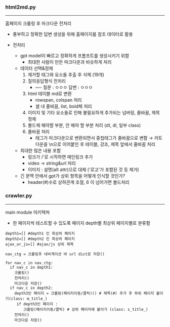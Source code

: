 ### html2md.py
---
홈페이지 크롤링 후 마크다운 전처리 

- 풍부하고 정확한 답변 생성을 위해 홈페이지를 참조 데이터로 활용

- 전처리
  - gpt model이 빠르고 정확하게 프롬프트를 생성시키기 위함
      - 최대한 사람이 만든 마크다운과 비슷하게 처리
  - 데이터 선택&정제
      1. 제거할 태그와 요소들 추출 후 삭제 (19개)
      2. 질의응답형식 전처리
          - —-
          질문 : ㅇㅇㅇ
          답변 : ㅇㅇㅇ
      3. html 테이블 md로 변환
          - rowspan, colspan 처리
          - 셀 내 줄바꿈, list, bold체 처리
      4. 이미지 및 기타 요소들로 인해 불필요하게 추가되는 넘버링, 줄바꿈, 제목 정제
      5. 볼드체 해야할 부분, 안 해야 할 부분 처리 (dt, dl, 일부 class)
      6. 줄바꿈 처리
          - 태그가 마크다운으로 변환되면서 중첩태그가 줄바꿈으로 변함 → 카트다운을 \n으로 이어붙인 후 테이블, 강조, 제목 앞에서 줄바꿈 처리
  - 최대한 많은 내용 포함
      - 링크가 /'로 시작하면 메인링크 추가
      - video -> string&url 처리
      - 이미지 : 설명(alt attr)으로 대체 ('로고'가 포함된 것 등 제거)
  - 긴 문맥 안에서 gpt가 상위 항목을 어떻게 인식할 것인가?
      - header(#)수로 상하관계 조절, 6 이 넘어가면 볼드처리


### crawler.py
---
main module 아키텍쳐

- 한 페이지씩 테스트할 수 있도록 페이지 depth별 최상위 페이지별로 분류함

```
depth1=[] #depth1 인 최상위 페이지
depth2=[] #depth2 인 최상위 페이지
ajax_or_js=[] #ajax/js 상위 제목

nav_ctg = 크롤링후 네비게이션 바 url dict로 저장()

for nav_c in nav_ctg:
  if nav_c in depth1:
    크롤링()
    전처리()
    마크다운 저장()
  if nav_c in depth2:
    depth3인 페이지 = 크롤링(페이지이동/클릭)() # 제목(#) 추가 후 하위 페이지 붙이기(class: m_title_)
     if depth3인 페이지 :
        크롤링(페이지이동/클릭) # 상위 페이지에 붙이기 (class: s_title_)
    전처리()
    마크다운 저장()
```
